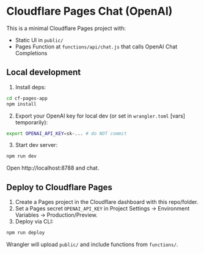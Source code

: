# Cloudflare Pages Chat (OpenAI)

This is a minimal Cloudflare Pages project with:

- Static UI in `public/`
- Pages Function at `functions/api/chat.js` that calls OpenAI Chat Completions

## Local development

1. Install deps:

```bash
cd cf-pages-app
npm install
```

2. Export your OpenAI key for local dev (or set in `wrangler.toml` [vars] temporarily):

```bash
export OPENAI_API_KEY=sk-... # do NOT commit
```

3. Start dev server:

```bash
npm run dev
```

Open http://localhost:8788 and chat.

## Deploy to Cloudflare Pages

1. Create a Pages project in the Cloudflare dashboard with this repo/folder.
2. Set a Pages secret `OPENAI_API_KEY` in Project Settings → Environment Variables → Production/Preview.
3. Deploy via CLI:

```bash
npm run deploy
```

Wrangler will upload `public/` and include functions from `functions/`.

